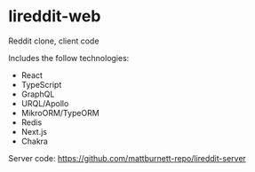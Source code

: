 # lireddit-web

Reddit clone, client code

Includes the follow technologies:

- React
- TypeScript
- GraphQL
- URQL/Apollo
- MikroORM/TypeORM
- Redis
- Next.js
- Chakra

Server code: https://github.com/mattburnett-repo/lireddit-server 
